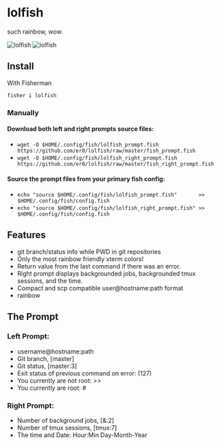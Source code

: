 # lolfish

such rainbow, wow.

![lolfish][screenshot1]
![lolfish][screenshot2]

## Install

With Fisherman

```fish
fisher i lolfish
```

### Manually

#### Download both left and right prompts source files:
  * `wget -O $HOME/.config/fish/lolfish_prompt.fish       https://github.com/er0/lolfish/raw/master/fish_prompt.fish`
  * `wget -O $HOME/.config/fish/lolfish_right_prompt.fish https://github.com/er0/lolfish/raw/master/fish_right_prompt.fish`

#### Source the prompt files from your primary fish config:
  * `echo "source $HOME/.config/fish/lolfish_prompt.fish"       >> $HOME/.config/fish/config.fish`
  * `echo "source $HOME/.config/fish/lolfish_right_prompt.fish" >> $HOME/.config/fish/config.fish`


## Features

  * git branch/status info while PWD in git repositories
  * Only the most rainbow friendly xterm colors!
  * Return value from the last command if there was an error.
  * Right prompt displays backgrounded jobs, backgrounded tmux sessions, and the time.
  * Compact and scp compatible user@hostname:path format
  * rainbow


## The Prompt

### Left Prompt:
  * username@hostname:path
  * Git branch, [master]
  * Git status, [master:3]
  * Exit status of previous command on error: (127)
  * You currently are not root: >>
  * You currently are root: #

### Right Prompt:
  * Number of background jobs, [&:2]
  * Number of tmux sessions, [tmux:7]
  * The time and Date: Hour:Min Day-Month-Year


[screenshot1]: http://i.imgur.com/InJELf3.png
[screenshot2]: http://i.imgur.com/v6aI9AB.png

